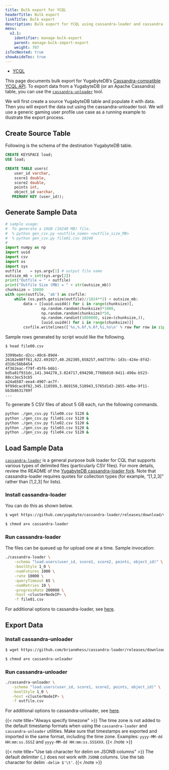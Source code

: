 ```yaml
---
title: Bulk export for YCQL
headerTitle: Bulk export
linkTitle: Bulk export
description: Bulk export for YCQL using cassandra-loader and cassandra-unloader.
menu:
  v2.1:
    identifier: manage-bulk-export
    parent: manage-bulk-import-export
    weight: 707
isTocNested: true
showAsideToc: true
---
```


<ul class="nav nav-tabs-alt nav-tabs-yb">
  <li >
    <a href="" class="nav-link active">
      <i class="icon-cassandra" aria-hidden="true"></i>
      YCQL
    </a>
  </li>
</ul>

This page documents bulk export for YugabyteDB’s [Cassandra-compatible YCQL API](../../../../api/ycql). To export data from a YugabyteDB (or an Apache Cassandra) table, you can use the [`cassandra-unloader`](https://github.com/yugabyte/cassandra-loader#cassandra-unloader) tool.

We will first create a source YugabyteDB table and populate it with data. Then you will export the data out using the cassandra-unloader tool. We will use a generic gaming user profile use case as a running example to illustrate the export process.

## Create Source Table

Following is the schema of the destination YugabyteDB table.

```sql
CREATE KEYSPACE load;
USE load;

CREATE TABLE users(
	user_id varchar, 
	score1 double, 
	score2 double,
	points int, 
	object_id varchar,
   PRIMARY KEY (user_id));
```

## Generate Sample Data

```py
# sample usage:
#  To generate a 10GB (10240 MB) file.
#  % python gen_csv.py <outfile_name> <outfile_size_MB>
#  % python gen_csv.py file01.csv 10240
#
import numpy as np
import uuid
import csv
import os
import sys
outfile    = sys.argv[1] # output file name
outsize_mb = int(sys.argv[2])
print("Outfile = " + outfile)
print("Outfile Size (MB) = " + str(outsize_mb))
chunksize = 10000
with open(outfile, 'ab') as csvfile:
    while (os.path.getsize(outfile)//1024**2) < outsize_mb:
        data = [[uuid.uuid4() for i in range(chunksize)],
                np.random.random(chunksize)*1000,
                np.random.random(chunksize)*50,
                np.random.randint(1000000, size=(chunksize,)),
                [uuid.uuid4() for i in range(chunksize)]]
        csvfile.writelines(['%s,%.6f,%.6f,%i,%s\n' % row for row in zip(*data)])
```

Sample rows generated by script would like the following.

```sh
$ head file00.csv
```
```
3399bebc-d2cc-40c6-89d4-26102e08ff61,622.491927,40.262305,658257,44d73f8c-1d3c-424e-8fd2-d316c56b8454
4f362eac-f79f-45f6-b6b1-bd5a81f931dc,141.344278,3.024717,694290,7768b010-8411-490a-b523-88cc3ec53cb5
a24a6587-eea4-4907-ac7f-9f99dcac8f82,345.110599,3.869150,510943,5765d1d3-2855-4dbe-9f11-bb3b8631789f
...
```

To generate 5 CSV files of about 5 GB each, run the following commands.

```sh
python ./gen_csv.py file00.csv 5120 &
python ./gen_csv.py file01.csv 5120 &
python ./gen_csv.py file02.csv 5120 &
python ./gen_csv.py file03.csv 5120 &
python ./gen_csv.py file04.csv 5120 &
```

## Load Sample Data

[`cassandra-loader`](https://github.com/brianmhess/cassandra-loader) is a general purpose bulk loader for CQL that supports various types of delimited files (particularly CSV files). For more details, review the README of the [YugabyteDB cassandra-loader fork](https://github.com/yugabyte/cassandra-loader/). Note that cassandra-loader requires quotes for collection types (for example, “[1,2,3]” rather than [1,2,3] for lists).

### Install cassandra-loader

You can do this as shown below.

```sh
$ wget https://github.com/yugabyte/cassandra-loader/releases/download/v0.0.27-yb-2/cassandra-loader
```

```sh
$ chmod a+x cassandra-loader
```

### Run cassandra-loader

The files can be queued up for upload one at a time. Sample invocation:

```sh
./cassandra-loader \
    -schema "load.users(user_id, score1, score2, points, object_id)" \
    -boolStyle 1_0 \
    -numFutures 1000 \
    -rate 10000 \
    -queryTimeout 65 \
    -numRetries 10 \
    -progressRate 200000 \
    -host <clusterNodeIP> \
    -f file01.csv
```

For additional options to cassandra-loader, see [here](https://github.com/yugabyte/cassandra-loader#options).

## Export Data

### Install cassandra-unloader

```sh
$ wget https://github.com/brianmhess/cassandra-loader/releases/download/v0.0.27/cassandra-unloader
```

```sh
$ chmod a+x cassandra-unloader
```

### Run cassandra-unloader

```sh
./cassandra-unloader \
   -schema "load.users(user_id, score1, score2, points, object_id)" \
   -boolStyle 1_0 \
   -host <clusterNodeIP> \
   -f outfile.csv
```

For additional options to cassandra-unloader, see [here](https://github.com/yugabyte/cassandra-loader#cassandra-unloader).

{{< note title="Always specify timezone" >}}
The time zone is not added to the default timestamp formats when using the `cassandra-loader` and `cassandra-unloader` utilities.
Make sure that timestamps are exported and imported in the same format, including the time zone.
Examples:  `yyyy-MM-dd HH:mm:ss.SSSZ` and `yyyy-MM-dd HH:mm:ss.SSSXXX`.
{{< /note >}}


{{< note title="Use tab character for delim on JSONB columns" >}}
The default delimiter (`,`) does not work with `JSONB` columns. Use the tab character for delim `-delim $'\t'`.
{{< /note >}}
